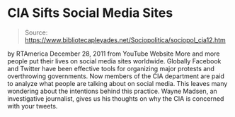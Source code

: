 # CIA Sifts Social Media Sites

> Source: https://www.bibliotecapleyades.net/Sociopolitica/sociopol_cia12.htm

by
RTAmerica
December 28, 2011
from
YouTube Website
More and more people put their lives on social media sites worldwide.
Globally
Facebook and Twitter have been effective tools for organizing major
protests and overthrowing governments. Now members of
the CIA department are
paid to analyze what people are talking about on social media. This leaves
many wondering about the intentions behind this practice.
Wayne Madsen, an
investigative journalist, gives us his thoughts on why the CIA is concerned
with your tweets.
